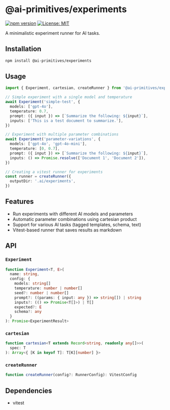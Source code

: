 # @ai-primitives/experiments

[![npm version](https://img.shields.io/npm/v/@ai-primitives/experiments.svg)](https://www.npmjs.com/package/@ai-primitives/experiments)
[![License: MIT](https://img.shields.io/badge/License-MIT-blue.svg)](https://opensource.org/licenses/MIT)

A minimalistic experiment runner for AI tasks.

## Installation

```bash
npm install @ai-primitives/experiments
```

## Usage

```typescript
import { Experiment, cartesian, createRunner } from '@ai-primitives/experiments'

// Simple experiment with a single model and temperature
await Experiment('simple-test', {
  models: ['gpt-4o'],
  temperature: 0.7,
  prompt: ({ input }) => [`Summarize the following: ${input}`],
  inputs: ['This is a test document to summarize.'],
})

// Experiment with multiple parameter combinations
await Experiment('parameter-variations', {
  models: ['gpt-4o', 'gpt-4o-mini'],
  temperature: [0, 0.7],
  prompt: ({ input }) => [`Summarize the following: ${input}`],
  inputs: () => Promise.resolve(['Document 1', 'Document 2']),
})

// Creating a vitest runner for experiments
const runner = createRunner({
  outputDir: '.ai/experiments',
})
```

## Features

- Run experiments with different AI models and parameters
- Automatic parameter combinations using cartesian product
- Support for various AI tasks (tagged templates, schema, text)
- Vitest-based runner that saves results as markdown

## API

### `Experiment`

```typescript
function Experiment<T, E>(
  name: string,
  config: {
    models: string[]
    temperature: number | number[]
    seed?: number | number[]
    prompt?: ((params: { input: any }) => string[]) | string
    inputs?: (() => Promise<T[]>) | T[]
    expected?: E
    schema?: any
  }
): Promise<ExperimentResult>
```

### `cartesian`

```typescript
function cartesian<T extends Record<string, readonly any[]>>(
  spec: T
): Array<{ [K in keyof T]: T[K][number] }>
```

### `createRunner`

```typescript
function createRunner(config?: RunnerConfig): VitestConfig
```

## Dependencies

- vitest
